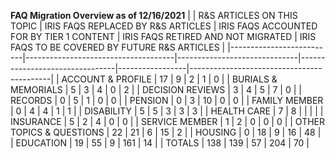 
**FAQ Migration Overview as of 12/16/2021**
|                          |  R&S ARTICLES ON THIS TOPIC | IRIS FAQS REPLACED BY R&S ARTICLES | IRIS FAQS ACCOUNTED FOR BY TIER 1 CONTENT | IRIS FAQS RETIRED AND NOT MIGRATED | IRIS FAQS TO BE COVERED BY FUTURE R&S ARTICLES |
|--------------------------|-------------------------------------|------------------------------|--------------------------------|-----------------|-------------------------------------------|
| ACCOUNT & PROFILE        | 17                                  | 9                            | 2                              | 1               | 0                                         |
| BURIALS & MEMORIALS      | 5                                   | 3                            | 4                              | 0               | 2                                         |
| DECISION REVIEWS         | 3                                   | 4                            | 5                              | 7               | 0                                         |
| RECORDS                  | 0                                   | 5                            | 1                              | 0               | 0                                         |
| PENSION                  | 0                                   | 3                            | 10                             | 0               | 0                                         |
| FAMILY MEMBER            | 0                                   | 4                            | 4                              | 1               | 1                                         |
| DISABILITY               | 5                                   | 5                            | 3                              | 3               | 3                                         |
| HEALTH CARE              | 7                                   | 8                            |                                |                 |                                           |
| INSURANCE                | 5                                   | 2                            | 4                              | 0               | 0                                         |
| SERVICE MEMBER           | 1                                   | 2                            | 0                              | 0               | 0                                         |
| OTHER TOPICS & QUESTIONS | 22                                   | 21                           | 6                              | 15              | 2                                         |
| HOUSING                  | 0                                   | 18                           | 9                              | 16              | 48                                        |
| EDUCATION                | 19                                  | 55                           | 9                              | 161             | 14                                        |
| TOTALS                   | 138                                  | 139                          | 57                             | 204             | 70                                        |

